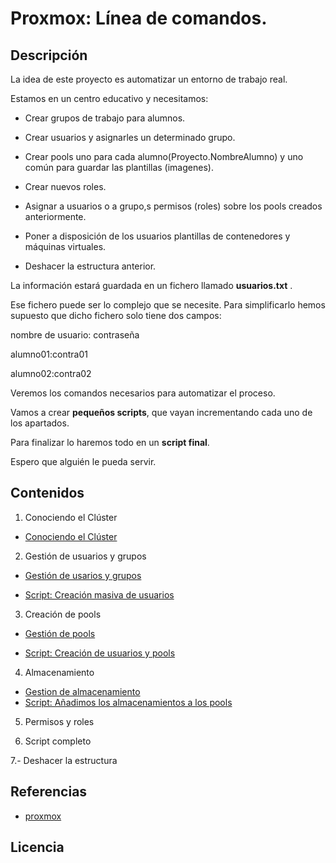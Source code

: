 # Proxmox: Línea de comandos.
## Descripción

La idea de este proyecto es automatizar un entorno de trabajo real.

Estamos en un centro educativo y necesitamos:

- Crear grupos de trabajo para alumnos.

- Crear usuarios y asignarles un determinado grupo.

- Crear pools uno para cada alumno(Proyecto.NombreAlumno) y uno común para guardar las plantillas (imagenes).

- Crear nuevos roles.

- Asignar a usuarios o a grupo,s permisos (roles) sobre los pools creados anteriormente.

- Poner a disposición de los usuarios plantillas de contenedores y máquinas virtuales.

- Deshacer la estructura anterior.

La información estará guardada en un fichero llamado **usuarios.txt** .

Ese fichero puede ser lo complejo que se necesite. Para simplificarlo hemos supuesto que dicho fichero solo tiene dos campos:

nombre de usuario: contraseña

alumno01:contra01

alumno02:contra02


Veremos los comandos necesarios para automatizar el proceso.

Vamos a crear **pequeños scripts**, que vayan incrementando cada uno de los apartados.

Para finalizar lo haremos todo en un **script final**.

Espero que alguién le pueda servir.


## Contenidos
1. Conociendo el Clúster

  - [Conociendo el Clúster](modulo1/cluster.md)

2. Gestión de usuarios y grupos

  - [Gestión de usarios y grupos](modulo2/usuariosygrupos.md)

  - [Script: Creación masiva de usuarios](modulo2/creacionusuarios.md)

3. Creación de pools

 - [Gestión de pools](modulo3/gestionpools.md)
 
 - [Script: Creación de usuarios y pools](modulo3/creacionusuariospools.md)
 
4. Almacenamiento
  - [Gestion de almacenamiento](modulo4/gestionalmacenamiento.md)
  - [Script: Añadimos los almacenamientos a los pools](modulo4/asignacionalmacenamiento.md)
 
5. Permisos y roles

6. Script completo

7.- Deshacer la estructura

## Referencias
  * [proxmox](https://pve.proxmox.com/pve-docs/api-viewer)

## Licencia

